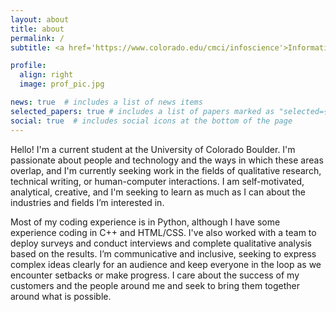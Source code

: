 ```yaml
---
layout: about
title: about
permalink: /
subtitle: <a href='https://www.colorado.edu/cmci/infoscience'>Information Science</a>. Senior.

profile:
  align: right
  image: prof_pic.jpg

news: true  # includes a list of news items
selected_papers: true # includes a list of papers marked as "selected={true}"
social: true  # includes social icons at the bottom of the page
---
```


Hello! I'm a current student at the University of Colorado Boulder. I'm passionate about people and technology and the ways in which these areas overlap, and I'm currently seeking work in the fields of qualitative research, technical writing, or human-computer interactions. I am self-motivated, analytical, creative, and I'm seeking to learn as much as I can about the industries and fields I’m interested in.

Most of my coding experience is in Python, although I have some experience coding in C++ and HTML/CSS. I've also worked with a team to deploy surveys and conduct interviews and complete qualitative analysis based on the results. I’m communicative and inclusive, seeking to express complex ideas clearly for an audience and keep everyone in the loop as we encounter setbacks or make progress. I care about the success of my customers and the people around me and seek to bring them together around what is possible.
